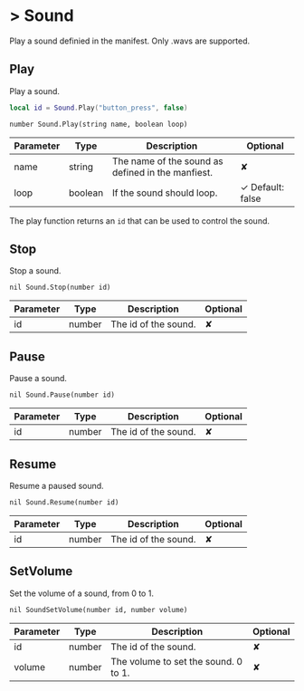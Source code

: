 # > Sound

Play a sound definied in the manifest. Only .wavs are supported.

## Play

Play a sound.

```lua
local id = Sound.Play("button_press", false)
```

`number Sound.Play(string name, boolean loop)`

Parameter |  Type | Description | Optional
--------- | ------- | ---- | ----
name | string | The name of the sound as defined in the manfiest. | ✘
loop | boolean | If the sound should loop. | ✓ Default: false

The play function returns an `id` that can be used to control the sound.

## Stop

Stop a sound.

`nil Sound.Stop(number id)`

Parameter |  Type | Description | Optional
--------- | ------- | ---- | ----
id | number | The id of the sound. | ✘

## Pause

Pause a sound.

`nil Sound.Pause(number id)`

Parameter |  Type | Description | Optional
--------- | ------- | ---- | ----
id | number | The id of the sound. | ✘

## Resume

Resume a paused sound.

`nil Sound.Resume(number id)`

Parameter |  Type | Description | Optional
--------- | ------- | ---- | ----
id | number | The id of the sound. | ✘

## SetVolume

Set the volume of a sound, from 0 to 1.

`nil SoundSetVolume(number id, number volume)`

Parameter |  Type | Description | Optional
--------- | ------- | ---- | ----
id | number | The id of the sound. | ✘
volume | number | The volume to set the sound. 0 to 1. | ✘
